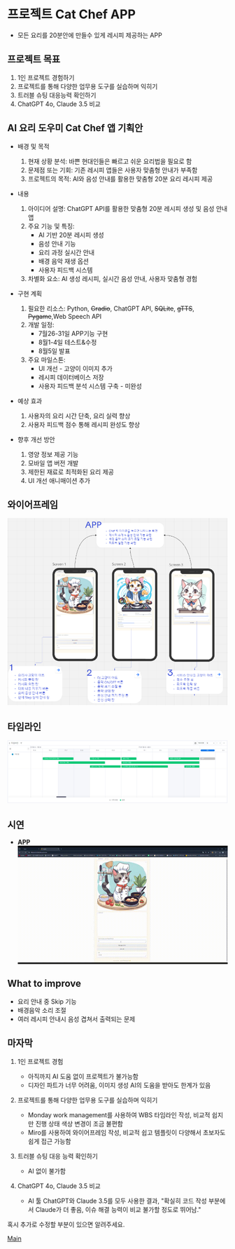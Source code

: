 # 프로젝트 Cat Chef APP

* 모든 요리를 20분안에 만들수 있게 레시피 제공하는 APP

## 프로젝트 목표

  1. 1인 프로젝트 경험하기
  2. 프로젝트를 통해 다양한 업무용 도구를 실습하며 익히기
  3. 트러블 슈팅 대응능력 확인하기
  4. ChatGPT 4o, Claude 3.5 비교

## AI 요리 도우미 Cat Chef 앱 기획안

* 배경 및 목적
  1. 현재 상황 분석: 바쁜 현대인들은 빠르고 쉬운 요리법을 필요로 함
  2. 문제점 또는 기회: 기존 레시피 앱들은 사용자 맞춤형 안내가 부족함
  3. 프로젝트의 목적: AI와 음성 안내를 활용한 맞춤형 20분 요리 레시피 제공

* 내용
  1. 아이디어 설명: ChatGPT API를 활용한 맞춤형 20분 레시피 생성 및 음성 안내 앱
  2. 주요 기능 및 특징:
     * AI 기반 20분 레시피 생성
     * 음성 안내 기능
     * 요리 과정 실시간 안내
     * 배경 음악 재생 옵션
     * 사용자 피드백 시스템
  3. 차별화 요소: AI 생성 레시피, 실시간 음성 안내, 사용자 맞춤형 경험

* 구현 계획
  1. 필요한 리소스: Python, ~~Gradio~~, ChatGPT API, ~~SQLite~~, ~~gTTS~~, ~~Pygame~~,Web Speech API
  2. 개발 일정:
     * 7월26-31일 APP기능 구현
     * 8월1-4일 테스트&수정
     * 8월5일 발표
  3. 주요 마일스톤:
     * UI 개선 - 고양이 이미지 추가
     * 레시피 데이터베이스 저장
     * 사용자 피드백 분석 시스템 구축 - 미완성

* 예상 효과
  1. 사용자의 요리 시간 단축, 요리 실력 향상
  2. 사용자 피드백 점수 통해 레시피 완성도 향상

* 향후 개선 방안
  1. 영양 정보 제공 기능
  2. 모바일 앱 버전 개발
  3. 제한된 재료로 최적화된 요리 제공
  4. UI 개선 애니매이션 추가

## 와이어프레임

![와이어프레임](img/004.PNG)

## 타임라인

![WBS](img/005.PNG)

## 시연

* **APP**
![APP](img/레시피%20생성%20영상.gif)

## What to improve

* 요리 안내 중 Skip 기능
* 배경음악 소리 조절
* 여러 레시피 안내시 음성 겹쳐서 출력되는 문제

## 마자막

1. 1인 프로젝트 경험
    * 아직까지 AI 도움 없이 프로젝트가 불가능함
    * 디자인 파트가 너무 어려움, 이미지 생성 AI의 도움을 받아도 한계가 있음

2. 프로젝트를 통해 다양한 업무용 도구를 실습하며 익히기
    * Monday work management를 사용하여 WBS 타임라인 작성, 비교적 쉽지만 진행 상태 색상 변경이 조금 불편함
    * Miro를 사용하여 와이어프레임 작성, 비교적 쉽고 템플릿이 다양해서 초보자도 쉽게 접근 가능함

3. 트러블 슈팅 대응 능력 확인하기
    * AI 없이 불가함

4. ChatGPT 4o, Claude 3.5 비교
    * AI 툴 ChatGPT와 Claude 3.5를 모두 사용한 결과, "확실히 코드 작성 부분에서 Claude가 더 좋음, 이슈 해결 능력이 비교 불가할 정도로 뛰어남."

혹시 추가로 수정할 부분이 있으면 알려주세요.

[Main](https://nathanlyj.github.io/ChatGPT_item/)

